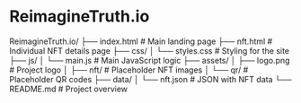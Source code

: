 # ReimagineTruth.io

ReimagineTruth.io/
├── index.html            # Main landing page
├── nft.html              # Individual NFT details page
├── css/
│   └── styles.css        # Styling for the site
├── js/
│   └── main.js           # Main JavaScript logic
├── assets/
│   ├── logo.png          # Project logo
│   ├── nft/              # Placeholder NFT images
│   └── qr/               # Placeholder QR codes
├── data/
│   └── nft.json          # JSON with NFT data
└── README.md             # Project overview

